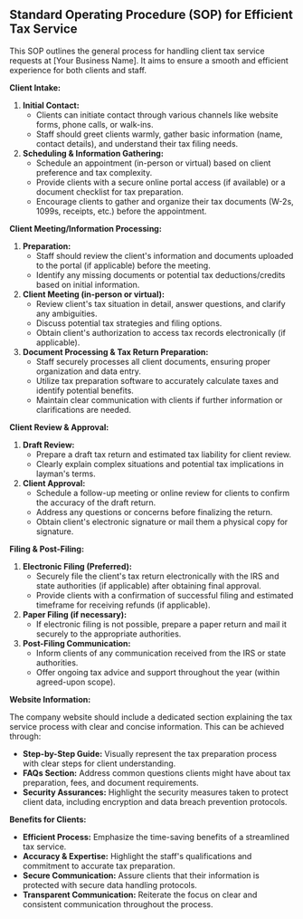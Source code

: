 ## Standard Operating Procedure (SOP) for Efficient Tax Service

This SOP outlines the general process for handling client tax service requests at [Your Business Name]. It aims to ensure a smooth and efficient experience for both clients and staff.

**Client Intake:**

1. **Initial Contact:**
    * Clients can initiate contact through various channels like website forms, phone calls, or walk-ins.
    * Staff should greet clients warmly, gather basic information (name, contact details), and understand their tax filing needs.
2. **Scheduling & Information Gathering:**
    * Schedule an appointment (in-person or virtual) based on client preference and tax complexity.
    * Provide clients with a secure online portal access (if available) or a document checklist for tax preparation.
    * Encourage clients to gather and organize their tax documents (W-2s, 1099s, receipts, etc.) before the appointment.

**Client Meeting/Information Processing:**

1. **Preparation:**
    * Staff should review the client's information and documents uploaded to the portal (if applicable) before the meeting. 
    * Identify any missing documents or potential tax deductions/credits based on initial information.
2. **Client Meeting (in-person or virtual):**
    * Review client's tax situation in detail, answer questions, and clarify any ambiguities. 
    * Discuss potential tax strategies and filing options.
    * Obtain client's authorization to access tax records electronically (if applicable).
3. **Document Processing & Tax Return Preparation:**
    * Staff securely processes all client documents, ensuring proper organization and data entry.
    * Utilize tax preparation software to accurately calculate taxes and identify potential benefits.
    * Maintain clear communication with clients if further information or clarifications are needed.

**Client Review & Approval:**

1. **Draft Review:**
    * Prepare a draft tax return and estimated tax liability for client review.
    * Clearly explain complex situations and potential tax implications in layman's terms.
2. **Client Approval:**
    * Schedule a follow-up meeting or online review for clients to confirm the accuracy of the draft return. 
    * Address any questions or concerns before finalizing the return.
    * Obtain client's electronic signature or mail them a physical copy for signature.

**Filing & Post-Filing:**

1. **Electronic Filing (Preferred):**
    * Securely file the client's tax return electronically with the IRS and state authorities (if applicable) after obtaining final approval.
    * Provide clients with a confirmation of successful filing and estimated timeframe for receiving refunds (if applicable).
2. **Paper Filing (if necessary):**
    * If electronic filing is not possible, prepare a paper return and mail it securely to the appropriate authorities.
3. **Post-Filing Communication:**
    * Inform clients of any communication received from the IRS or state authorities.
    * Offer ongoing tax advice and support throughout the year (within agreed-upon scope).

**Website Information:**

The company website should include a dedicated section explaining the tax service process with clear and concise information. This can be achieved through:

* **Step-by-Step Guide:**  Visually represent the tax preparation process with clear steps for client understanding.
* **FAQs Section:** Address common questions clients might have about tax preparation, fees, and document requirements. 
* **Security Assurances:**  Highlight the security measures taken to protect client data, including encryption and data breach prevention protocols.

**Benefits for Clients:**

* **Efficient Process:** Emphasize the time-saving benefits of a streamlined tax service.
* **Accuracy & Expertise:**  Highlight the staff's qualifications and commitment to accurate tax preparation. 
* **Secure Communication:**  Assure clients that their information is protected with secure data handling protocols.
* **Transparent Communication:**  Reiterate the focus on clear and consistent communication throughout the process.